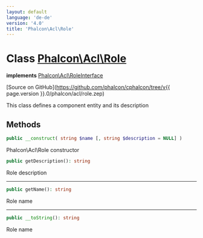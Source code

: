 ```yaml
---
layout: default
language: 'de-de'
version: '4.0'
title: 'Phalcon\Acl\Role'
---
```


# Class [Phalcon\Acl\Role](Phalcon_Acl_Role)

**implements** [Phalcon\Acl\RoleInterface](Phalcon_Acl_RoleInterface)

[Source on GitHub](https://github.com/phalcon/cphalcon/tree/v{{ page.version }}.0/phalcon/acl/role.zep)

This class defines a component entity and its description

## Methods

```php
public __construct( string $name [, string $description = NULL] )
```

Phalcon\Acl\Role constructor

```php
public getDescription(): string
```

Role description

* * *

```php
public getName(): string
```

Role name

* * *

```php
public __toString(): string
```

Role name